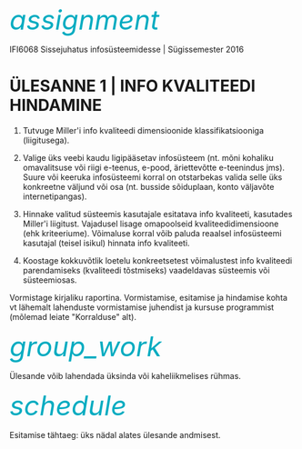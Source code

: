 <div style='display: inline-block;'><i class="material-icons ikoon" style='color: #00acc1; font-size: 48px;'>assignment</i></div>

 IFI6068 Sissejuhatus infosüsteemidesse | Sügissemester 2016 

# ÜLESANNE 1 | INFO KVALITEEDI HINDAMINE

1. Tutvuge Miller'i info kvaliteedi   dimensioonide klassifikatsiooniga (liigitusega).  

2. Valige üks veebi kaudu ligipääsetav   infosüsteem (nt. mõni kohaliku omavalitsuse või riigi e-teenus, e-pood, äriettevõtte e-teenindus jms). Suure või keeruka infosüsteemi korral on otstarbekas valida   selle üks konkreetne väljund või osa (nt. busside sõiduplaan, konto väljavõte internetipangas).  

3. Hinnake valitud süsteemis kasutajale   esitatava info kvaliteeti, kasutades Miller'i liigitust. Vajadusel lisage   omapoolseid kvaliteedidimensioone (ehk kriteeriume). Võimaluse korral võib   paluda reaalsel infosüsteemi kasutajal (teisel isikul) hinnata info kvaliteeti.  

4. Koostage kokkuvõtlik loetelu konkreetsetest   võimalustest info kvaliteedi parendamiseks (kvaliteedi tõstmiseks)   vaadeldavas süsteemis või süsteemiosas.  

Vormistage kirjaliku raportina.  Vormistamise, esitamise ja hindamise kohta vt lähemalt lahenduste vormistamise juhendist ja kursuse programmist (mõlemad leiate "Korralduse" alt).  

<div style='display: inline-block;'><i class="material-icons ikoon" style='color: #00acc1; font-size: 48px;'>group_work</i></div>

Ülesande võib lahendada üksinda või   kaheliikmelises rühmas.  

<div style='display: inline-block;'><i class="material-icons ikoon" style='color: #00acc1; font-size: 48px;'>schedule</i></div>

Esitamise tähtaeg: üks nädal alates ülesande   andmisest. 
